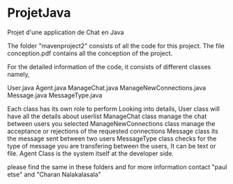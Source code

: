 # ProjetJava
Projet d'une application de Chat en Java

The folder "mavenproject2" consists of all the code for this project.
The file conception.pdf contains all the conception of the project.

For the detailed information of the code, it consists of different classes namely,

User.java
Agent.java
ManageChat.java
ManageNewConnections.java
Message.java
MessageType.java

Each class has its own role to perform 
Looking into details,
 User class will have all the details about userlist 
 ManageChat class manage the chat between users you selected 
 ManageNewConnections class manage the acceptance or rejections of the requested connections 
 Message class its the message sent between two users
 MessageType class checks for the type of message you are transfering between the users, It can be text or file.
 Agent Class is the system itself at the developer side.

please find the same in these folders and for more information contact
"paul etse" and "Charan Nalakalasala"
